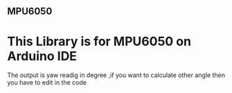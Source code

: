## MPU6050
# This Library is for MPU6050 on Arduino IDE  
The output is yaw readig in degree ,if you want to calculate other angle then you have to edit in the code  
